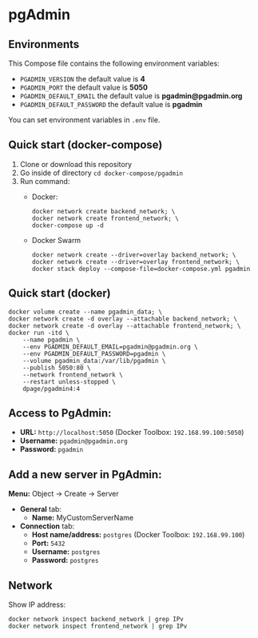 # pgAdmin

## Environments
This Compose file contains the following environment variables:

- `PGADMIN_VERSION` the default value is **4**
- `PGADMIN_PORT` the default value is **5050**
- `PGADMIN_DEFAULT_EMAIL` the default value is **pgadmin<span>@</span>pgadmin<span>.</span>org**
- `PGADMIN_DEFAULT_PASSWORD` the default value is **pgadmin**

You can set environment variables in `.env` file.

## Quick start (docker-compose)
1. Clone or download this repository
1. Go inside of directory `cd docker-compose/pgadmin`
1. Run command:
    - Docker:

          docker network create backend_network; \
          docker network create frontend_network; \
          docker-compose up -d

    - Docker Swarm

          docker network create --driver=overlay backend_network; \
          docker network create --driver=overlay frontend_network; \
          docker stack deploy --compose-file=docker-compose.yml pgadmin

## Quick start (docker)

    docker volume create --name pgadmin_data; \
    docker network create -d overlay --attachable backend_network; \
    docker network create -d overlay --attachable frontend_network; \
    docker run -itd \
        --name pgadmin \
        --env PGADMIN_DEFAULT_EMAIL=pgadmin@pgadmin.org \
        --env PGADMIN_DEFAULT_PASSWORD=pgadmin \
        --volume pgadmin_data:/var/lib/pgadmin \
        --publish 5050:80 \
        --network frontend_network \
        --restart unless-stopped \
        dpage/pgadmin4:4
        
## Access to PgAdmin: 
- **URL:** `http://localhost:5050` (Docker Toolbox: `192.168.99.100:5050`)
- **Username:** `pgadmin@pgadmin.org`
- **Password:** `pgadmin`

## Add a new server in PgAdmin:
**Menu:** Object -> Create -> Server
- **General** tab:
  - **Name:** MyCustomServerName
- **Connection** tab:
  - **Host name/address:** `postgres` (Docker Toolbox: `192.168.99.100`)
  - **Port:** `5432`
  - **Username:** `postgres`
  - **Password:** `postgres`
        
## Network
Show IP address:

    docker network inspect backend_network | grep IPv
    docker network inspect frontend_network | grep IPv